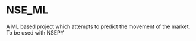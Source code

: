 # NSE_ML
A ML based project which attempts to predict the movement of the market. To be used with NSEPY
